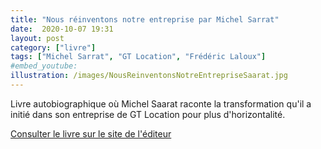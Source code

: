 ```yaml
---
title: "Nous réinventons notre entreprise par Michel Sarrat"
date:  2020-10-07 19:31
layout: post
category: ["livre"]
tags: ["Michel Sarrat", "GT Location", "Frédéric Laloux"]
#embed_youtube:
illustration: /images/NousReinventonsNotreEntrepriseSaarat.jpg
---
```


Livre autobiographique où Michel Saarat raconte la transformation qu'il a initié dans son entreprise de GT Location pour plus d'horizontalité.

[Consulter le livre sur le site de l'éditeur](https://www.diateino.com/fr/147-nous-reinventons-notre-entreprise.html)
